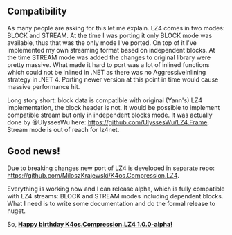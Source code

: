 ## Compatibility

As many people are asking for this let me explain.
LZ4 comes in two modes: BLOCK and STREAM. At the time I was porting it only BLOCK mode was available, thus that was the only mode I've ported. On top of it I've implemented my own streaming format based on independent blocks. 
At the time STREAM mode was added the changes to original library were pretty massive. What made it hard to port was a lot of inlined functions which could not be inlined in .NET as there was no AggressiveInlining strategy in .NET 4. Porting newer version at this point in time would cause massive performance hit.

Long story short: block data is compatible with original (Yann's) LZ4 implementation, the block header is not. It would be possible to implement compatible stream but only in independent blocks mode. It was actually done by @UlyssesWu here: https://github.com/UlyssesWu/LZ4.Frame. Stream mode is out of reach for lz4net. 

## Good news!

Due to breaking changes new port of LZ4 is developed in separate repo: https://github.com/MiloszKrajewski/K4os.Compression.LZ4.

Everything is working now and I can release alpha, which is fully compatible with LZ4 streams: BLOCK and STREAM modes including dependent blocks. What I need is to write some documentation and do the formal release to nuget.

So, [**Happy birthday K4os.Compression.LZ4 1.0.0-alpha!**](https://github.com/MiloszKrajewski/K4os.Compression.LZ4)
